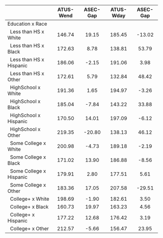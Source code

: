 
|                      |    ATUS-Wend |     ASEC-Gap |    ATUS-Wday |     ASEC-Gap |
| -------------------- | :----------: | :----------: | :----------: | :----------: |
| Education x Race     |              |              |              |              |
| &nbsp;&nbsp;Less than HS x White |       146.74 |        19.15 |       185.45 |       -13.02 |
| &nbsp;&nbsp;Less than HS x Black |       172.63 |         8.78 |       138.81 |        53.79 |
| &nbsp;&nbsp;Less than HS x Hispanic |       186.06 |        -2.15 |       191.06 |         3.98 |
| &nbsp;&nbsp;Less than HS x Other |       172.61 |         5.79 |       132.84 |        48.42 |
| &nbsp;&nbsp;HighSchool x White |       191.36 |         1.65 |       194.97 |        -3.26 |
| &nbsp;&nbsp;HighSchool x Black |       185.04 |        -7.84 |       143.22 |        33.88 |
| &nbsp;&nbsp;HighSchool x Hispanic |       170.50 |        14.01 |       197.09 |        -6.12 |
| &nbsp;&nbsp;HighSchool x Other |       219.35 |       -20.80 |       138.13 |        46.12 |
| &nbsp;&nbsp;Some College x White |       200.98 |        -4.73 |       189.18 |        -2.19 |
| &nbsp;&nbsp;Some College x Black |       171.02 |        13.90 |       186.88 |        -8.56 |
| &nbsp;&nbsp;Some College x Hispanic |       179.91 |         2.80 |       177.51 |         5.61 |
| &nbsp;&nbsp;Some College x Other |       183.36 |        17.05 |       207.58 |       -29.51 |
| &nbsp;&nbsp;College+ x White |       198.69 |        -1.90 |       182.61 |         3.50 |
| &nbsp;&nbsp;College+ x Black |       160.73 |        19.97 |       163.23 |         4.56 |
| &nbsp;&nbsp;College+ x Hispanic |       177.22 |        12.68 |       176.42 |         3.19 |
| &nbsp;&nbsp;College+ x Other |       212.57 |        -5.66 |       156.47 |        23.95 |

